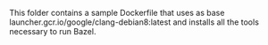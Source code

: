 This folder contains a sample Dockerfile that uses as base
launcher.gcr.io/google/clang-debian8:latest and installs all the
tools necessary to run Bazel.
